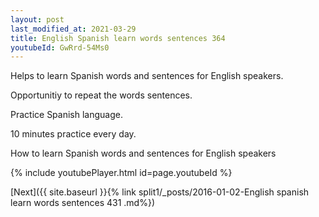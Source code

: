 ```yaml
---
layout: post
last_modified_at: 2021-03-29
title: English Spanish learn words sentences 364 
youtubeId: GwRrd-54Ms0
---
```

 
 
Helps to learn Spanish words and sentences for English speakers.

Opportunitiy to repeat the words sentences. 

Practice Spanish language. 
 
10 minutes practice every day. 
 
How to learn Spanish words and sentences for English speakers 
 
{% include youtubePlayer.html id=page.youtubeId %}
 
 
[Next]({{ site.baseurl }}{% link  split1/_posts/2016-01-02-English spanish learn words sentences 431 .md%})
 
